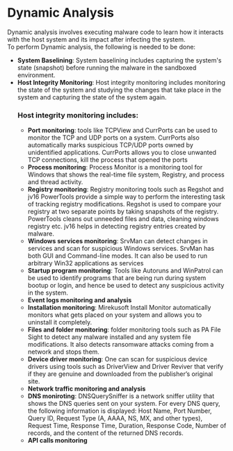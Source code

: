 # Dynamic Analysis

Dynamic analysis involves executing malware code to learn how it interacts with the host system and its impact after infecting the system.<br>
To perform Dynamic analysis, the following is needed to be done: <br>
* <b>System Baselining</b>: System baselining includes capturing the system's state (snapshot) before running the malware in the sandboxed environment.
* <b>Host Integrity Monitoring</b>: Host integrity monitoring includes monitoring the state of the system and studying the changes that take place in the system and capturing the state of the system again. <br>
  ### Host integrity monitoring includes:
    * <b>Port monitoring</b>: tools like TCPView and CurrPorts can be used to monitor the TCP and UDP ports on a system. CurrPorts also automatically marks suspicious TCP/UDP ports owned by unidentified applications. CurrPorts allows you to close unwanted TCP connections, kill the process that opened the ports
    * <b>Process monitoring</b>: Process Monitor is a monitoring tool for Windows that shows the real-time file system, Registry, and process and thread activity.
    * <b>Registry monitoring</b>: Registry monitoring tools such as Regshot and jv16 PowerTools provide a simple way to perform the interesting task of tracking registry modifications. Regshot is used to compare your registry at two separate points by taking snapshots of the registry. PowerTools cleans out unneeded files and data, cleaning windows registry etc.  jv16 helps in detecting registry entries created by malware.
    * <b>Windows services monitoring</b>: SrvMan can detect changes in services and scan for suspicious Windows services. SrvMan has both GUI and Command-line modes. It can also be used to run arbitrary Win32 applications as services
    * <b>Startup program monitoring</b>: Tools like Autoruns and WinPatrol can be used to identify programs that are being run during system bootup or login, and hence be used to detect any suspicious activity in the system.
    * **Event logs monitoring and analysis**
    * **Installation monitoring**: Mirekusoft Install Monitor automatically monitors what gets placed on your system and allows you to uninstall it completely.
    * **Files and folder monitoring**: folder monitoring tools such as PA File Sight to detect any malware installed and any system file modifications. It also detects ransomware attacks coming from a network and stops them. 
    * **Device driver monitoring**: One can scan for suspicious device drivers using tools such as DriverView and Driver Reviver that verify if they are genuine and downloaded from the publisher’s original site.
    * **Network traffic monitoring and analysis**
    * **DNS moniroting**: DNSQuerySniffer is a network sniffer utility that shows the DNS queries sent on your system. For every DNS query, the following information is displayed: Host Name, Port Number, Query ID, Request Type (A, AAAA, NS, MX, and other types), Request Time, Response Time, Duration, Response Code, Number of records, and the content of the returned DNS records.
    * **API calls monitoring**
